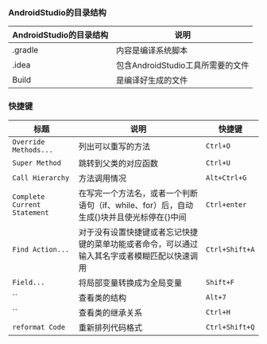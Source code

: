 ### AndroidStudio的目录结构

|AndroidStudio的目录结构|说明|
|------|------|
|.gradle|内容是编译系统脚本|
|.idea|包含AndroidStudio工具所需要的文件|
|Build|是编译好生成的文件|
### 快捷键

|标题|说明|快捷键|
|------|------|-----|
|`Override Methods...`|列出可以重写的方法|`Ctrl+O`|
|`Super Method`|跳转到父类的对应函数|`Ctrl+U`|
|`Call Hierarchy`|方法调用情况|`Alt+Ctrl+G`|
|`Complete Current Statement`|在写完一个方法名，或者一个判断语句（if、while、for）后，自动生成{}块并且使光标停在{}中间|`Ctrl+enter`|
|`Find Action...`|对于没有设置快捷键或者忘记快捷键的菜单功能或者命令，可以通过输入其名字或者模糊匹配以快速调用|`Ctrl+Shift+A`|
|`Field...`|将局部变量转换成为全局变量|`Shift+F`|
|``|查看类的结构|`Alt+7`|
|``|查看类的继承关系|`Ctrl+H`|
|`reformat Code`|重新排列代码格式|`Ctrl+Shift+Q`|
